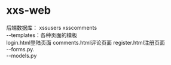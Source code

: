 # xxs-web
后端数据库：
  xssusers
  xsscomments  
--templates：各种页面的模板  
login.html登陆页面
comments.html评论页面
register.html注册页面  
--forms.py.  
--models.py

